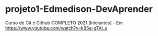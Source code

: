 # projeto1-Edmedison-DevAprender
Curso de Git e Github COMPLETO 2021 [Iniciantes] - Em https://www.youtube.com/watch?v=kB5e-gTAl_s
